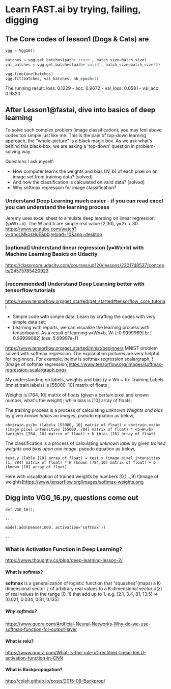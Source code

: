# Learn FAST.ai by trying, failing, digging

## The Core codes of lesson1 (Dogs & Cats) are 


```python
vgg = Vgg16() 

batches = vgg.get_batches(path+'train', batch_size=batch_size) 
val_batches = vgg.get_batches(path+'valid', batch_size=batch_size*2)

vgg.finetune(batches) 
vgg.fit(batches, val_batches, nb_epoch=1)

```

The running result: loss: 0.1229 - acc: 0.9672 - val_loss: 0.0581 - val_acc: 0.9820

## After Lesson1@fastai, dive into basics of deep learning
To solve such complex problem (image classification), you may feel above codes too simple just like me. 
This is the pain of top-down learning approach, the "whole-picture" is a black magic box. As we ask what's behind this black-box, we are asking a 'top-down' question in problem-solving way.

Questions I ask myself:
- How computer learns the weights and bias (W, b) of each pixel on an image set from training data? [solved]
- And how the classification is calculated on valid data? [solved]
- Why softmax regression for image classification?

### Understand Deep Learning much easier - if you can read excel you can understand the learning process
Jeremy uses excel sheet to simulate deep learning on linear regression (y=Wx+b). The W and b are simple real value (2,30), y=2x + 30.
https://www.youtube.com/watch?v=qnoLMkosHuE&pbjreload=10&app=desktop

### [optional] Understand linear regression (y=Wx+b) with Machine Learning Basics on Udacity
https://classroom.udacity.com/courses/ud120/lessons/2301748537/concepts/24575785420923

### [recommended] Understand Deep Learning better with tensorflow tutorials
https://www.tensorflow.org/get_started/get_started#tensorflow_core_tutorial
- Simple code with simple data. Learn by crafting the codes with very simple data set;
- Learning with reports, we can visualize the learning process with tensorboard.
As a result of learning y=Wx+b, W: [-0.9999969] b: [ 0.99999082] loss: 5.69997e-11

https://www.tensorflow.org/get_started/mnist/beginners
MNIST problem solved with softmax regression. The explanation pictures are very helpful for beginners. For example, below is softmax regression scalargraph,
![Image of softmax regression]https://www.tensorflow.org/images/softmax-regression-scalargraph.png>

My understanding on labels, weights and bias (y = Wx + b):
Training Labels (mnist.train.labels) is [55000, 10] matrix of floats ;

Weights is [784, 10] matrix of floats (given a certain pixel and known number, what's the weight); while bias is [10] array of floats;

The training process is a process of calculating *unknown Weights and bias* by given *known lables on images*; pseudo equation as below,
```
<b>train.y</b> (labels [55000, 10] matrix of float) = <b>train.x</b> (image pixel intensities [55000, 784] matrix of float) * <b>W</b> (weights [784, 10] matrix of float) + b (bias [10] array of float)
```

The classification is a process of calculating *unknown label* by given *trained weights and bias upon one image*. pseudo equation as below, 
```
test.y (lable [10] array of float) = test.x (image pixel intensities [1, 784] matrix of float) * W (known [784,10] matrix of float) + b (known [10] array of float).
```

Here with visualization of trained weights by numbers [0,1,..,9]
![Image of weights]https://www.tensorflow.org/images/softmax-weights.png

## Digg into VGG_16.py, questions come out

```
def VGG_16();

...

model.add(Dense(1000, activation='softmax'))

...

```

### What is Activation Function in Deep Learning?
https://www.thoughtly.co/blog/deep-learning-lesson-2/

#### What is softmax?
<p><b>softmax</b> is a generalization of logistic function that “squashes”(maps) a K-dimensional vector z of arbitrary real values to a K-dimensional vector σ(z) of real values in the range (0, 1) that add up to 1.
e.g. [2.1, 3.4, 81, 13.5] => [0.021, 0.034, 0.81, 0.135]</p>

##### Why softmax?
https://www.quora.com/Artificial-Neural-Networks-Why-do-we-use-softmax-function-for-output-layer

#### What is relu?
https://www.quora.com/What-is-the-role-of-rectified-linear-ReLU-activation-function-in-CNN

#### What is Backpropagation?
http://colah.github.io/posts/2015-08-Backprop/
